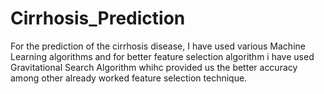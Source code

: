 # Cirrhosis_Prediction
For the prediction of the cirrhosis disease, I have used various Machine Learning algorithms and for better feature selection algorithm i have used Gravitational Search Algorithm whihc provided us the better accuracy among other already worked feature selection technique.
